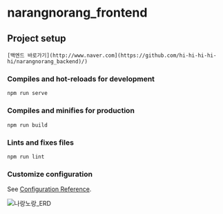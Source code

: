 # narangnorang_frontend

## Project setup
```
[백엔드 바로가기](http://www.naver.com](https://github.com/hi-hi-hi-hi-hi/narangnorang_backend)/)
```

### Compiles and hot-reloads for development
```
npm run serve
```

### Compiles and minifies for production
```
npm run build
```

### Lints and fixes files
```
npm run lint
```

### Customize configuration
See [Configuration Reference](https://cli.vuejs.org/config/).

![나랑노랑_ERD](https://user-images.githubusercontent.com/95620153/175843619-e5cbf89a-e8b2-4ea3-9315-541b0a1315ba.png)
